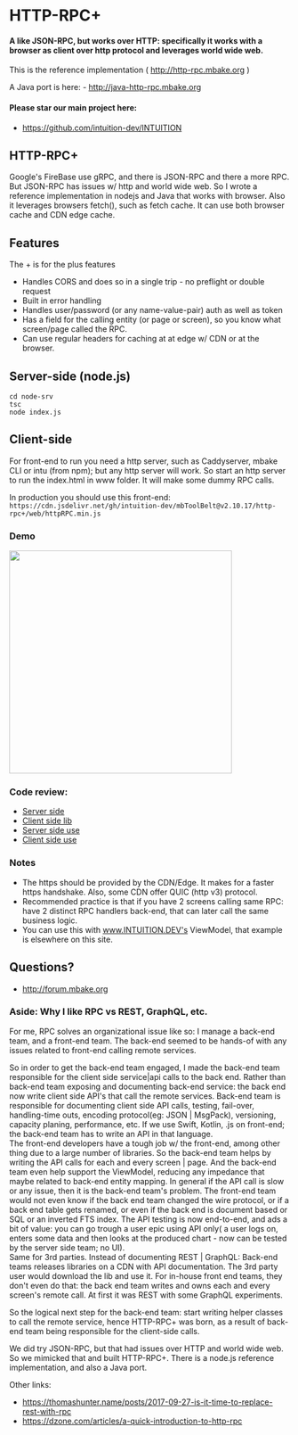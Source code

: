 
# HTTP-RPC+

#### A like JSON-RPC, but works over HTTP: specifically it works with a browser as client over http protocol and leverages world wide web.

This is the reference implementation ( http://http-rpc.mbake.org )

A Java port is here: - http://java-http-rpc.mbake.org


#### Please star our main project here:
- https://github.com/intuition-dev/INTUITION

## HTTP-RPC+

Google's FireBase use gRPC, and there is JSON-RPC and there a more RPC. But JSON-RPC has issues w/ http and world wide web.
So I wrote a reference implementation in nodejs and Java that works with browser.
Also it leverages browsers fetch(), such as fetch cache. It can use both browser cache and CDN edge cache.



## Features 
The + is for the plus features

- Handles CORS and does so in a single trip - no preflight or double request
- Built in error handling
- Handles user/password (or any name-value-pair) auth as well as token
- Has a field for the calling entity (or page or screen), so you know what screen/page called the RPC. 
- Can use regular headers for caching at at edge w/ CDN or at the browser.

## Server-side (node.js)

```
cd node-srv
tsc
node index.js
```

## Client-side

For front-end to run you need a http server, such as Caddyserver, mbake CLI or intu (from npm); but any http server will work.
So start an http server to run the index.html in www folder. It will make some dummy RPC calls.

In production you should use this front-end:
```https://cdn.jsdelivr.net/gh/intuition-dev/mbToolBelt@v2.10.17/http-rpc+/web/httpRPC.min.js ```

### Demo

[<img src="http://img.youtube.com/vi/FYZqz-AvwRo/0.jpg" width="400"/>](http://www.youtube.com/watch?v=FYZqz-AvwRo)

### Code review:

- [Server side](https://github.com/intuition-dev/mbCLI/blob/master/src/lib/Serv.ts )
- [Client side lib](https://github.com/intuition-dev/mbToolBelt/blob/master/http-rpc%2B/web/httpRPC.ts)
- [Server side use](https://github.com/intuition-dev/mbToolBelt/blob/master/http-rpc%2B/node-srv/index.ts)
- [Client side use](https://github.com/intuition-dev/mbToolBelt/blob/master/http-rpc%2B/web/main.js)


### Notes
- The https should be provided by the CDN/Edge. It makes for a faster https handshake. Also, some CDN offer QUIC (http v3) protocol.
- Recommended practice is that if you have 2 screens calling same RPC: have 2 distinct RPC handlers back-end, that can later call the
same business logic.
- You can use this with www.INTUITION.DEV's ViewModel, that example is elsewhere on this site.

## Questions?
- http://forum.mbake.org 


### Aside: Why I like RPC vs REST, GraphQL, etc.

For me, RPC solves an organizational issue like so: I manage a back-end team, and a front-end team.
The back-end seemed to be hands-of with any issues related to front-end calling remote services.

So in order to get the back-end team engaged, I made the back-end team responsible for the client side service|api calls to the back end.
Rather than back-end team exposing and documenting back-end service: the back end now write client side API's that call the remote services.
Back-end team is responsible for documenting client side API calls, testing, fail-over, handling-time outs, encoding protocol(eg: JSON | MsgPack), versioning, 
capacity planing, performance, etc. If we use Swift, Kotlin, .js on front-end; the back-end team has to write an API in that language. </br>
The front-end developers have a tough job w/ the front-end, among other thing due to a large number of libraries.  So the back-end team helps by writing the API calls
for each and every screen | page.
And the back-end team even help support the ViewModel, reducing any impedance that maybe related to back-end entity mapping. In general if the API call is slow or any issue,
then it is the back-end team's problem. The front-end team would not even know if the back end team changed the wire protocol, or if a back end table gets renamed, or even if the back end is document based or SQL or an inverted FTS index. The API testing is now end-to-end, and ads a bit of value: you can go trough a user epic using API only( a user logs on, enters some data and then looks at the produced chart - now can be tested by the server side team; no UI).</br>
Same for 3rd parties. Instead of documenting REST | GraphQL: Back-end teams releases libraries on a CDN with API documentation. The 3rd party user would download the lib and use it.
For in-house front end teams, they don't even do that: the back end team writes and owns each and every screen's remote call. At first it was REST with some GraphQL experiments.

So the logical next step for the back-end team: start writing helper classes to call the remote service, hence HTTP-RPC+ was born, as a result of back-end 
team being responsible for the client-side calls.

We did try JSON-RPC, but that had issues over HTTP and world wide web. So we mimicked that and built HTTP-RPC+. There is a node.js reference implementation, and also a Java port.

Other links:
- https://thomashunter.name/posts/2017-09-27-is-it-time-to-replace-rest-with-rpc
- https://dzone.com/articles/a-quick-introduction-to-http-rpc